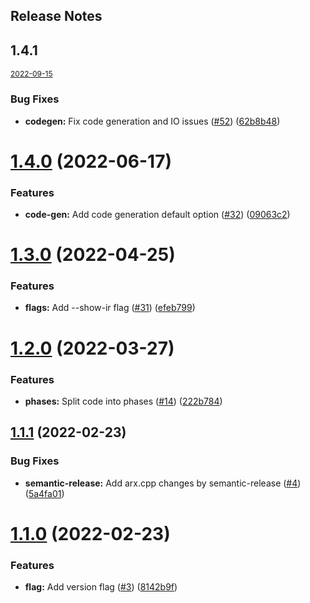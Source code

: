 Release Notes
---

## 1.4.1 
<a style="font-size:12px" href='https://github.com/arxlang/arx/compare/1.4.0...1.4.1'>2022-09-15</a>



### Bug Fixes

* **codegen:** Fix code generation and IO issues ([#52](https://github.com/arxlang/arx/issues/52)) ([62b8b48](https://github.com/arxlang/arx/commit/62b8b480c295bc2ecdcb5c25b5521b98682b57d9))

# [1.4.0](https://github.com/arxlang/arx/compare/1.3.0...1.4.0) (2022-06-17)


### Features

* **code-gen:** Add code generation default option ([#32](https://github.com/arxlang/arx/issues/32)) ([09063c2](https://github.com/arxlang/arx/commit/09063c2d39c158866fbfc05c7784cf8159862dac))

# [1.3.0](https://github.com/arxlang/arx/compare/1.2.0...1.3.0) (2022-04-25)


### Features

* **flags:** Add --show-ir flag ([#31](https://github.com/arxlang/arx/issues/31)) ([efeb799](https://github.com/arxlang/arx/commit/efeb799d0ba9c3330f64c0e0e4628ec8b8d469f7))

# [1.2.0](https://github.com/arxlang/arx/compare/1.1.1...1.2.0) (2022-03-27)


### Features

* **phases:** Split code into phases ([#14](https://github.com/arxlang/arx/issues/14)) ([222b784](https://github.com/arxlang/arx/commit/222b7847772ae1b47ba9dcbf83a7a4be555fe5d4))

## [1.1.1](https://github.com/arx-org/arx/compare/1.1.0...1.1.1) (2022-02-23)


### Bug Fixes

* **semantic-release:** Add arx.cpp changes by semantic-release ([#4](https://github.com/arx-org/arx/issues/4)) ([5a4fa01](https://github.com/arx-org/arx/commit/5a4fa018dc180ee1795bbee27f7782986c297984))

# [1.1.0](https://github.com/arx-org/arx/compare/1.0.0...1.1.0) (2022-02-23)


### Features

* **flag:** Add version flag ([#3](https://github.com/arx-org/arx/issues/3)) ([8142b9f](https://github.com/arx-org/arx/commit/8142b9f006c301f1a9c99bed02dd5260b468b8cb))

